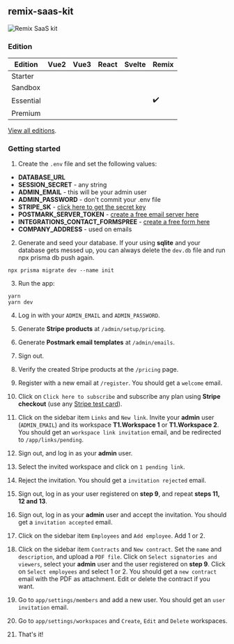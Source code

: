 ## remix-saas-kit

![Remix SaaS kit](https://yahooder.sirv.com/saasfrontends/remix/ss/cover.png)

### Edition

| Edition   | Vue2 | Vue3 | React | Svelte | Remix |
| --------- | ---- | ---- | ----- | ------ | ----- |
| Starter   |      |      |       |        |       |
| Sandbox   |      |      |       |        |       |
| Essential |      |      |       |        | ✔️    |
| Premium   |      |      |       |        |       |

[View all editions](https://saasfrontends.com).

### Getting started

1. Create the `.env` file and set the following values:

- **DATABASE_URL**
- **SESSION_SECRET** - any string
- **ADMIN_EMAIL** - this will be your admin user
- **ADMIN_PASSWORD** - don't commit your .env file
- **STRIPE_SK** - [click here to get the secret key](https://dashboard.stripe.com/test/developers)
- **POSTMARK_SERVER_TOKEN** - [create a free email server here](https://account.postmarkapp.com/servers)
- **INTEGRATIONS_CONTACT_FORMSPREE** - [create a free form here](https://formspree.io/forms)
- **COMPANY_ADDRESS** - used on emails

2. Generate and seed your database. If your using **sqlite** and your database gets messed up, you can always delete the `dev.db` file and run npx prisma db push again.

```
npx prisma migrate dev --name init
```

3. Run the app:

```
yarn
yarn dev
```

4. Log in with your `ADMIN_EMAIL` and `ADMIN_PASSWORD`.

5. Generate **Stripe products** at `/admin/setup/pricing`.

6. Generate **Postmark email templates** at `/admin/emails`.

7. Sign out.

8. Verify the created Stripe products at the `/pricing` page.

9. Register with a new email at `/register`. You should get a `welcome` email.

10. Click on `Click here to subscribe` and subscribe any plan using **Stripe checkout** (use any [Stripe test card](https://stripe.com/docs/testing#cards)).

11. Click on the sidebar item `Links` and `New link`. Invite your **admin** user (`ADMIN_EMAIL`) and its workspace **T1.Workspace 1** or **T1.Workspace 2**. You should get an `workspace link invitation` email, and be redirected to `/app/links/pending`.

12. Sign out, and log in as your **admin** user.

13. Select the invited workspace and click on `1 pending link`.

14. Reject the invitation. You should get a `invitation rejected` email.

15. Sign out, log in as your user registered on **step 9**, and repeat **steps 11, 12 and 13**.

16. Sign out, log in as your **admin** user and accept the invitation. You should get a `invitation accepted` email.

17. Click on the sidebar item `Employees` and `Add employee`. Add 1 or 2.

18. Click on the sidebar item `Contracts` and `New contract`. Set the `name` and `description`, and upload a `PDF file`. Click on `Select signatories and viewers`, select your **admin** user and the user registered on **step 9**. Click on `Select employees` and select 1 or 2. You should get a `new contract` email with the PDF as attachment. Edit or delete the contract if you want.

19. Go to `app/settings/members` and add a new user. You should get an `user invitation` email.

20. Go to `app/settings/workspaces` and `Create`, `Edit` and `Delete` workspaces.

21. That's it!
